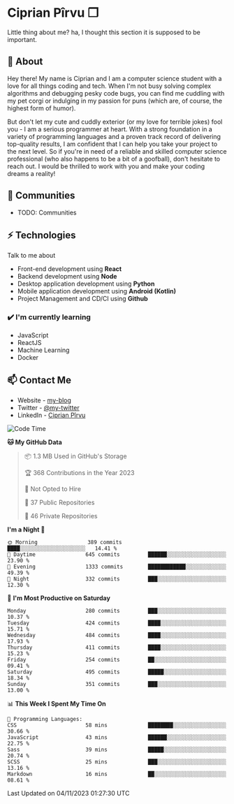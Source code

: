 # Ciprian Pîrvu ❐

Little thing about me? ha, I thought this section it is supposed to be important.

## 🧐 About

Hey there! My name is Ciprian and I am a computer science student with a love for all things coding and tech. When I'm not busy solving complex algorithms and debugging pesky code bugs, you can find me cuddling with my pet corgi or indulging in my passion for puns (which are, of course, the highest form of humor).

But don't let my cute and cuddly exterior (or my love for terrible jokes) fool you - I am a serious programmer at heart. With a strong foundation in a variety of programming languages and a proven track record of delivering top-quality results, I am confident that I can help you take your project to the next level. So if you're in need of a reliable and skilled computer science professional (who also happens to be a bit of a goofball), don't hesitate to reach out. I would be thrilled to work with you and make your coding dreams a reality!

## 👯 Communities

-   TODO: Communities

## ⚡ Technologies

Talk to me about

-   Front-end development using **React**
-   Backend development using **Node**
-   Desktop application development using **Python**
-   Mobile application development using **Android (Kotlin)**
-   Project Management and CD/CI using **Github**

### ✔️ I'm currently learning

-   JavaScript
-   ReactJS
-   Machine Learning
-   Docker

## 📫 Contact Me

-   Website - [my-blog]()
-   Twitter - [@my-twitter]()
-   LinkedIn - [Ciprian Pîrvu](https://www.linkedin.com/in/p%C3%AErvu-ciprian-cristian-4415991b1/)

<!--START_SECTION:waka-->
![Code Time](http://img.shields.io/badge/Code%20Time-1%2C797%20hrs%2029%20mins-blue)

**🐱 My GitHub Data** 

> 📦 1.3 MB Used in GitHub's Storage 
 > 
> 🏆 368 Contributions in the Year 2023
 > 
> 🚫 Not Opted to Hire
 > 
> 📜 37 Public Repositories 
 > 
> 🔑 46 Private Repositories 
 > 
**I'm a Night 🦉** 

```text
🌞 Morning                389 commits         ████░░░░░░░░░░░░░░░░░░░░░   14.41 % 
🌆 Daytime                645 commits         ██████░░░░░░░░░░░░░░░░░░░   23.90 % 
🌃 Evening                1333 commits        ████████████░░░░░░░░░░░░░   49.39 % 
🌙 Night                  332 commits         ███░░░░░░░░░░░░░░░░░░░░░░   12.30 % 
```
📅 **I'm Most Productive on Saturday** 

```text
Monday                   280 commits         ███░░░░░░░░░░░░░░░░░░░░░░   10.37 % 
Tuesday                  424 commits         ████░░░░░░░░░░░░░░░░░░░░░   15.71 % 
Wednesday                484 commits         ████░░░░░░░░░░░░░░░░░░░░░   17.93 % 
Thursday                 411 commits         ████░░░░░░░░░░░░░░░░░░░░░   15.23 % 
Friday                   254 commits         ██░░░░░░░░░░░░░░░░░░░░░░░   09.41 % 
Saturday                 495 commits         █████░░░░░░░░░░░░░░░░░░░░   18.34 % 
Sunday                   351 commits         ███░░░░░░░░░░░░░░░░░░░░░░   13.00 % 
```


📊 **This Week I Spent My Time On** 

```text
💬 Programming Languages: 
CSS                      58 mins             ████████░░░░░░░░░░░░░░░░░   30.66 % 
JavaScript               43 mins             ██████░░░░░░░░░░░░░░░░░░░   22.75 % 
Sass                     39 mins             █████░░░░░░░░░░░░░░░░░░░░   20.74 % 
SCSS                     25 mins             ███░░░░░░░░░░░░░░░░░░░░░░   13.16 % 
Markdown                 16 mins             ██░░░░░░░░░░░░░░░░░░░░░░░   08.61 % 
```


 Last Updated on 04/11/2023 01:27:30 UTC
<!--END_SECTION:waka-->
